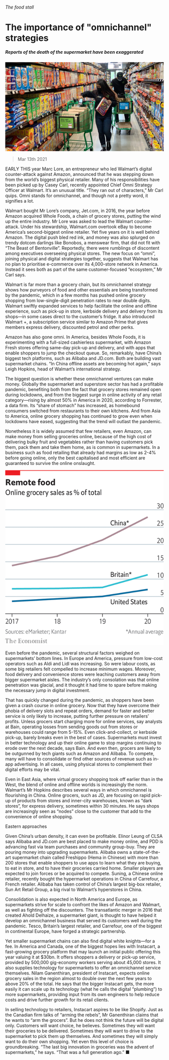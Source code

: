###### The food stall

# The importance of "omnichannel" strategies 

##### Reports of the death of the supermarket have been exaggerated 

![image](images/20210313_SRP062_0.jpg) 

> Mar 13th 2021 


EARLY THIS year Marc Lore, an entrepreneur who led Walmart’s digital counter-attack against Amazon, announced that he was stepping down from the world’s biggest physical retailer. Many of his responsibilities have been picked up by Casey Carl, recently appointed Chief Omni Strategy Officer at Walmart. It’s an unusual title. “They ran out of characters,” Mr Carl quips. Omni stands for omnichannel, and though not a pretty word, it signifies a lot.


Walmart bought Mr Lore’s company, Jet.com, in 2016, the year before Amazon acquired Whole Foods, a chain of grocery stores, putting the wind up the entire industry. Mr Lore was asked to lead the Walmart counter-attack. Under his stewardship, Walmart.com overtook eBay to become America’s second-biggest online retailer. Yet five years on it is well behind Amazon. The digital push bled red ink, and money was also splurged on trendy dotcom darlings like Bonobos, a menswear firm, that did not fit with “The Beast of Bentonville”. Reportedly, there were rumblings of discontent among executives overseeing physical stores. The new focus on “omni”, joining physical and digital strategies together, suggests that Walmart has no plan to prioritise e-commerce over its 4,000-store network in America. Instead it sees both as part of the same customer-focused “ecosystem,” Mr Carl says. 



Walmart is far more than a grocery chain, but its omnichannel strategy shows how purveyors of food and other essentials are being transformed by the pandemic, which in a few months has pushed online grocery shopping from low-single-digit penetration rates to near double digits. Walmart swiftly expanded services to help facilitate the online and offline experience, such as pick-up in store, kerbside delivery and delivery from its shops—in some cases direct to the customer’s fridge. It also introduced Walmart +, a subscription service similar to Amazon Prime that gives members express delivery, discounted petrol and other perks.


Amazon has also gone omni. In America, besides Whole Foods, it is experimenting with a full-sized cashierless supermarket, with Amazon Fresh stores offering same-day pick-up and delivery, and with apps that enable shoppers to jump the checkout queue. So, remarkably, have China’s biggest tech platforms, such as Alibaba and JD.com. Both are building vast supermarket chains. “In China offline assets are becoming hot again,” says Leigh Hopkins, head of Walmart’s international strategy. 


The biggest question is whether these omnichannel ventures can make money. Globally the supermarket and superstore sector has had a profitable pandemic, benefiting both from the fact that grocery stores remained open during lockdowns, and from the biggest surge in online activity of any retail category—rising by almost 50% in America in 2020, according to Forrester, a data firm. Its “share of stomach” has increased, as homebound consumers switched from restaurants to their own kitchens. And from Asia to America, online grocery shopping has continued to grow even when lockdowns have eased, suggesting that the trend will outlast the pandemic.


Nonetheless it is widely assumed that few retailers, even Amazon, can make money from selling groceries online, because of the high cost of delivering bulky fruit and vegetables rather than having customers pick them, pack them and take them home, as is common in supermarkets. In a business such as food retailing that already had margins as low as 2-4% before going online, only the best capitalised and most efficient are guaranteed to survive the online onslaught.

![image](images/20210313_SRC806.png) 



Even before the pandemic, several structural factors weighed on supermarkets’ bottom lines. In Europe and America, pressure from low-cost operators such as Aldi and Lidl was increasing. So were labour costs, as some big retailers felt compelled to increase minimum wages. Moreover, food delivery and convenience stores were leaching customers away from bigger supermarket aisles. The industry’s only consolation was that online penetration was glacial, and it thought it had time to spare before making the necessary jump in digital investment.


That has quickly changed during the pandemic, as shoppers have been given a crash course in online grocery. Now that they have overcome their phobia of delivery slots and repeat orders, demand for faster and better service is only likely to increase, putting further pressure on retailers’ profits. Unless grocers start charging more for online services, say analysts at Bain, operating losses from sending goods out from stores or warehouses could range from 5-15%. Even click-and-collect, or kerbside pick-up, barely breaks even in the best of cases. Supermarkets must invest in better technology and up their online game to stop margins continuing to erode over the next decade, says Bain. And even then, grocers are likely to be outgunned by tech giants such as Amazon and Alibaba. To compete, many will have to consolidate or find other sources of revenue such as in-app advertising. In all cases, using physical stores to complement their digital efforts may be vital.


Even in East Asia, where virtual grocery shopping took off earlier than in the West, the blend of online and offline worlds is increasingly the norm. Walmart’s Mr Hopkins describes several ways in which omnichannel is flourishing in China. Online grocers, such as JD, are focusing on rapid pick-up of products from stores and inner-city warehouses, known as “dark stores”, for express delivery, sometimes within 30 minutes. He says shops are increasingly seen as “nodes” close to the customer that add to the convenience of online shopping.

Eastern approaches


Given China’s urban density, it can even be profitable. Elinor Leung of CLSA says Alibaba and JD.com are best placed to make money online, and PDD is advancing fast via team purchases and community group-buy. They are pouring money into upgrading supermarkets. Alibaba owns a state-of-the-art supermarket chain called Freshippo (Hema in Chinese) with more than 200 stores that enable shoppers to use apps to learn what they are buying, to eat in store, and to have their groceries carried home. Smaller players are expected to join forces or be acquired to compete. Suning, a Chinese online retailer, recently bought the hypermarket operations in China of Carrefour, a French retailer. Alibaba has taken control of China’s largest big-box retailer, Sun Art Retail Group, a big rival to Walmart’s hyperstores in China.


Consolidation is also expected in North America and Europe, as supermarkets strive for scale to confront the likes of Amazon and Walmart, as well as fighting off the discounters. The transatlantic merger in 2016 that created Ahold Delhaize, a supermarket giant, is thought to have helped it develop an omnichannel business that served its customers well during the pandemic. Tesco, Britain’s largest retailer, and Carrefour, one of the biggest in continental Europe, have forged a strategic partnership.


Yet smaller supermarket chains can also find digital white knights—for a fee. In America and Canada, one of the biggest hopes lies with Instacart, a fast-growing grocery platform that may launch an initial public offering this year valuing it at $30bn. It offers shoppers a delivery or pick-up service, provided by 500,000 gig-economy workers serving about 45,000 stores. It also supplies technology for supermarkets to offer an omnichannel service themselves. Nilam Ganenthiran, president of Instacart, expects online grocery sales in the region almost to double over the next few years to above 20% of the total. He says that the bigger Instacart gets, the more easily it can scale up its technology (what he calls the digital “plumbing”) to more supermarkets, providing input from its own engineers to help reduce costs and drive further growth for its retail clients. 


In selling technology to retailers, Instacart aspires to be like Shopify. Just as the Canadian firm talks of “arming the rebels”, Mr Ganenthiran claims that he wants to “arm the grocers”. But he does not think the future will be digital only. Customers will want choice, he believes. Sometimes they will want their groceries to be delivered. Sometimes they will want to drive to the supermarket to pick them up themselves. And sometimes they will simply want to do their own shopping. Yet even this level of choice is groundbreaking. “The last big innovation in groceries was the advent of supermarkets,” he says. “That was a full generation ago.” ■

